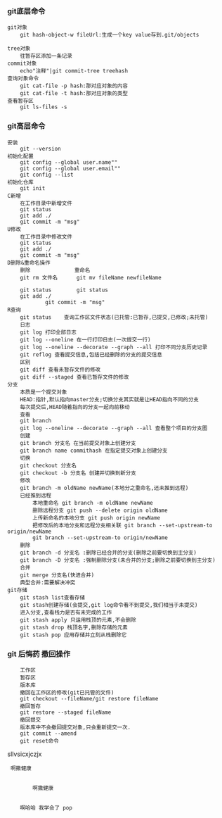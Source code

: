 ### git底层命令
    git对象
        git hash-object-w fileUrl:生成一个key value存到.git/objects
        
    tree对象
        往暂存区添加一条记录
    commit对象
        echo"注释"|git commit-tree treehash
    查询对象命令
        git cat-file -p hash:那对应对象的内容
        git cat-file -t hash:那对应对象的类型
    查看暂存区
        git ls-files -s 
  
 ### git高层命令
    安装
        git --version
    初始化配置
        git config --global user.name""
        git config --global user.email""
        git config --list
    初始化仓库
        git init
    C新增
        在工作目录中新增文件
        git status
        git add ./
        git commit -m "msg"
    U修改
        在工作目录中修改文件
        git status
        git add ./
        git commit -m "msg"
    D删除&重命名操作
        删除              重命名
        git rm 文件名      git mv fileName newfileName
        
        git status        git status
        git add ./
                git commit -m "msg"
    R查询
        git status    查询工作区文件状态(已托管:已暂存,已提交,已修改;未托管)
        日志
        git log 打印全部日志
        git log --oneline 在一行打印日志(一次提交一行)
        git log --oneline --decorate --graph --all 打印不同分支历史记录
        git reflog 查看提交信息,包括已经删除的分支的提交信息
        区别
        git diff 查看未暂存文件的修改
        git diff --staged 查看已暂存文件的修改
    分支
        本质是一个提交对象
        HEAD:指针,默认指向master分支;切换分支其实就是让HEAD指向不同的分支
        每次提交后,HEAD随着指向的分支一起向前移动
        查看
        git branch
        git log --oneline --decorate --graph --all 查看整个项目的分支图
        创建
        git branch 分支名 在当前提交对象上创建分支
        git branch name commithash 在指定提交对象上创建分支
        切换
        git checkout 分支名
        git checkout -b 分支名 创建并切换到新分支
        修改
        git branch -m oldName newName(本地分之重命名,还未推到远程)
        已经推到远程
            本地重命名 git branch -m oldName newName
            删除远程分支 git push --delete origin oldName
            上传新命名的本地分支 git push origin newName
            把修改后的本地分支和远程分支相关联 git branch --set-upstream-to origin/newName
            git branch --set-upstream-to origin/newName
        删除
        git branch -d 分支名 :删除已经合并的分支(删除之前要切换到主分支)
        git branch -D 分支名 :强制删除分支(未合并的分支;删除之前要切换到主分支)
        合并
        git merge 分支名(快进合并)
        典型合并:需要解决冲突
    git存储
        git stash list查看存储
        git stash创建存储(会提交,git log命令看不到提交,我们相当于未提交)
        进入分支,查看栈力是否有未完成的工作
        git stash apply 只运用栈顶的元素,不会删除
        git stash drop 栈顶名字,删除存储的元素
        git stash pop 应用存储并立刻从栈删除它
### git 后悔药 撤回操作
        工作区
        暂存区
        版本库
        撤回在工作区的修改(git已托管的文件)
        git checkout --fileName/git restore fileName
        撤回暂存
        git restore --staged fileName
        撤回提交
        版本库中不会撤回提交对象,只会重新提交一次.
        git commit --amend
        git reset命令


   sllvsicxjczjx

     啊撒健康


            啊撒健康


        啊哈哈 我学会了 pop 

